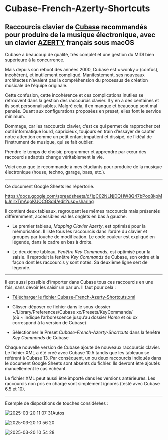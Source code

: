 # Cubase-French-Azerty-Shortcuts
## Raccourcis clavier de [Cubase](https://fr.wikipedia.org/wiki/Cubase) recommandés pour produire de la musique électronique, avec un clavier [AZERTY](https://fr.wikipedia.org/wiki/AZERTY) français sous macOS

Cubase a beaucoup de qualité, très complet et une gestion du MIDI bien supérieure à la concurrence. 

Mais depuis son reboot des années 2000, Cubase est « wonky » (confus), incohérent, et inutilement compliqué. Manifestement, ses nouveaux architectes n’avaient pas la compréhension du processus de création musicale de l’équipe originale. 

Cette confusion, cette incohérence et ces complications inutiles se retrouvent dans la gestion des raccourcis clavier. Il y en a des centaines et ils sont personnalisables. Malgré cela, il en manque et beaucoup sont mal pensés. Quant aux configurations proposées en preset, elles font le service minimum.

Dommage, car les raccourcis clavier, c’est ce qui permet de rapprocher cet outil informatique lourd, capricieux, toujours en train d’essayer de capter notre attention comme un petit enfant impatient et dissipé, de l’idéal de l’instrument de musique, qui se fait oublier.

Prendre le temps de choisir, programmer et apprendre par cœur des raccourcis adaptés change véritablement la vie.

Voici ceux que je recommande à mes étudiants pour produire de la musique électronique (house, techno, garage, bass, etc.).

---

Ce document Google Sheets les répertorie.

https://docs.google.com/spreadsheets/d/1gC02NLNjDQHW8Q47bPoo8kpMkJnirxTmAqoKUOCGSd4/edit?usp=sharing

Il contient deux tableaux, regroupant les mêmes raccourcis mais présentés différemment, accessibles via les onglets en bas à gauche. 

- Le premier tableau, _Mapping Clavier Azerty_, est optimisé pour la mémorisation. Il liste tous les raccourcis dans l’ordre du clavier et groupés par touche de modification. Le code couleur est expliqué en légende, dans le cadre en bas à droite.

- Le deuxième tableau, _Fenêtre Key Commands_, est optimisé pour la saisie. Il reproduit la fenêtre _Key Commands_ de Cubase, son ordre et la façon dont les raccourcis y sont notés. Sa deuxième ligne sert de légende.

---

Il est aussi possible d’importer dans Cubase tous ces raccourcis en une fois, sans devoir les saisir un par un. Il faut pour cela :

- [Télécharger le fichier Cubase-French-Azerty-Shortcuts.xml](https://github.com/TheMicronauts/Cubase-French-Azerty-Shortcuts/releases/download/v1.0.0/Cubase-French-Azerty-Shortcuts.xml)

- Glisser-déposer ce fichier dans le sous-dossier  ~/Library/Preferences/Cubase xx/Presets/KeyCommands/                
  (où ~ indique l’arborescence jusqu’au dossier _Home_ et où xx correspond à la version de Cubase)

- Sélectionner le Preset _Cubase-French-Azerty-Shortcuts_ dans la fenêtre _Key Commands_ de Cubase

Chaque nouvelle version de Cubase ajoute de nouveaux raccourcis clavier. Le fichier XML a été créé avec Cubase 10.5 tandis que les tableaux se référent à Cubase 13. Par conséquent, un ou deux raccourcis indiqués dans le document Google Sheets sont absents du fichier. Ils devront être ajoutés manuellement le cas échéant.

Le fichier XML peut aussi être importé dans les versions antérieures. Les raccourcis non pris en charge sont simplement ignorés (testé avec Cubase 6.5 et 10).

---

Exemple de dispositions de touches considérées :

![2025-03-20 11 07 31Autos](https://github.com/user-attachments/assets/1dee9a29-8ed2-4112-9f4e-ba61e4adce83)

![2025-03-20 10 56 20](https://github.com/user-attachments/assets/6061b62f-f09e-4df9-8978-c6eb22e843cf)

![2025-03-20 10 54 28](https://github.com/user-attachments/assets/43bf3ab7-0cbd-492a-819e-b44edfb27c13)
